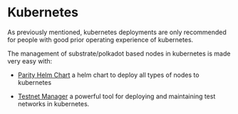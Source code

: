 # Kubernetes

As previously mentioned, kubernetes deployments are only recommended for people with good prior operating experience of kubernetes.

The management of substrate/polkadot based nodes in kubernetes is made very easy with:

- [Parity Helm Chart](./kubernetes/helm.md) a helm chart to deploy all types of nodes to kubernetes

- [Testnet Manager](./helm/testnetmanager.md) a powerful tool for deploying and maintaining test networks in kubernetes.
